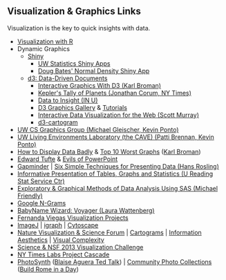 ## Visualization & Graphics Links

Visualization is the key to quick insights with data.

-   [Visualization with R](/network-skills/learnR#graph)
-   Dynamic Graphics
    -   [Shiny](http://shinyapps.io)
        -   [UW Statistics Shiny Apps](http://www.stat.wisc.edu/shiny/)
        -   [Doug Bates' Normal Density Shiny
            App](https://bates.shinyapps.io/normalDensity)
    -   [d3: Data-Driven Documents](http://d3js.org)
        -   [Interactive Graphics With D3 (Karl
            Broman)](http://www.biostat.wisc.edu/~kbroman/presentations/InteractiveGraphs3/)
        -   [Kepler's Tally of Planets (Jonathan Corum, NY
            Times)](http://www.nytimes.com/interactive/science/space/keplers-tally-of-planets.html?smid=tw-share&_r=0)
        -   [Data to Insight (IN U)](http://d2i.indiana.edu/)
        -   [D3 Graphics
            Gallery](https://github.com/mbostock/d3/wiki/Gallery) &
            [Tutorials](https://github.com/mbostock/d3/wiki/Tutorials)
        -   [Interactive Data Visualization for the Web (Scott
            Murray)](http://alignedleft.com/tutorials/d3/)
        -   [d3-cartogram](https://github.com/shawnbot/d3-cartogram)
-   [UW CS Graphics Group (Michael Gleischer, Kevin
    Ponto)](http://graphics.cs.wisc.edu/)
-   [UW Living Environments Laboratory (the CAVE) (Patti Brennan, Kevin
    Ponto)](http://wid.wisc.edu/research/lel/)
-   [How to Display Data
    Badly](http://www.biostat.wisc.edu/~kbroman/presentations/graphs_uwpath2012.pptx)
    & [Top 10 Worst
    Graphs](http://www.biostat.wisc.edu/~kbroman/topten_worstgraphs/)
    ([Karl Broman](http://www.biostat.wisc.edu/~kbroman/presentations))
-   [Edward Tufte](http://www.edwardtufte.com/tufte/) & [Evils of
    PowerPoint](http://www.thejuryexpert.com/2011/11/a-necessary-evil-edward-tufte-and-making-the-best-of-powerpoint/)
-   [Gapminder](http://www.gapminder.org/) | [Six Simple Techniques for
    Presenting Data (Hans
    Rosling)](http://sixminutes.dlugan.com/six-simple-techniques-for-presenting-data-hans-rosling-ted-2006/)
-   [Informative Presentation of Tables, Graphs and Statistics (U
    Reading Stat Service
    Ctr)](http://www.reading.ac.uk/ssc/n/resources/Docs/PresentationOfTablesGraphsAndStatistics.pdf)
-   [Exploratory & Graphical Methods of Data Analysis Using SAS (Michael
    Friendly)](http://www.datavis.ca/courses/eda/)
-   [Google N-Grams](https://books.google.com/ngrams)
-   [BabyName Wizard: Voyager (Laura
    Wattenberg)](http://www.babynamewizard.com/voyager#)
-   [Fernanda Viegas Visualization
    Projects](http://fernandaviegas.com/projects.html)
-   [ImageJ](http://rsbweb.nih.gov/ij/) |
    [igraph](http://igraph.sourceforge.net/) |
    [Cytoscape](http://www.cytoscape.org/)
-   [Nature Visualization & Science
    Forum](http://network.nature.com/groups/scivis) |
    [Cartograms](http://en.wikipedia.org/wiki/Cartogram) | [Information
    Aesthetics](http://infosthetics.com/) | [Visual
    Complexity](http://www.visualcomplexity.com/)
-   [Science & NSF 2013 Visualization
    Challenge](http://m.sciencemag.org/content/343/6171/600.full)
-   [NY Times Labs Project
    Cascade](http://nytlabs.com/projects/cascade.html)
-   [PhotoSynth](https://photosynth.net/) ([Blaise Aguera Ted
    Talk](http://www.ted.com/talks/blaise_aguera_y_arcas_demos_photosynth))
    | [Community Photo
    Collections](http://grail.cs.washington.edu/projects/cpc/) ([Build
    Rome in a Day](http://grail.cs.washington.edu/rome/))
